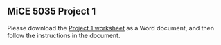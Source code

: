 ## MiCE 5035 Project 1

Please download the [Project 1 worksheet](https://docs.google.com/document/d/1SVTEPFds871JCYlOzi4GdJhyKkwl4xXMQGFGpdbo2iY/edit?usp=sharing) as a Word document, and then  follow the instructions in the document. 

